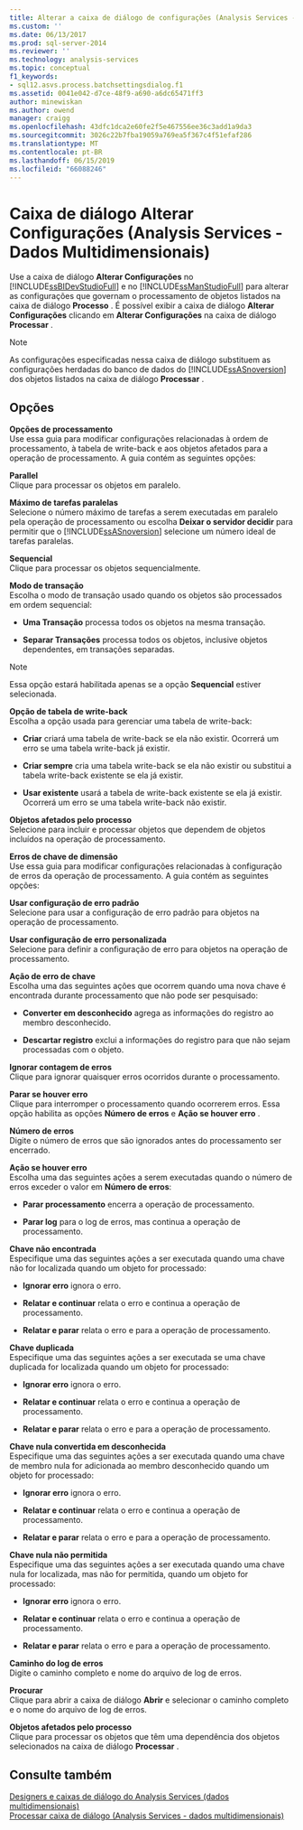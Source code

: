 ```yaml
---
title: Alterar a caixa de diálogo de configurações (Analysis Services - dados multidimensionais) | Microsoft Docs
ms.custom: ''
ms.date: 06/13/2017
ms.prod: sql-server-2014
ms.reviewer: ''
ms.technology: analysis-services
ms.topic: conceptual
f1_keywords:
- sql12.asvs.process.batchsettingsdialog.f1
ms.assetid: 0041e042-d7ce-48f9-a690-a6dc65471ff3
author: minewiskan
ms.author: owend
manager: craigg
ms.openlocfilehash: 43dfc1dca2e60fe2f5e467556ee36c3add1a9da3
ms.sourcegitcommit: 3026c22b7fba19059a769ea5f367c4f51efaf286
ms.translationtype: MT
ms.contentlocale: pt-BR
ms.lasthandoff: 06/15/2019
ms.locfileid: "66088246"
---
```

# <a name="change-settings-dialog-box-analysis-services---multidimensional-data"></a>Caixa de diálogo Alterar Configurações (Analysis Services - Dados Multidimensionais)
  Use a caixa de diálogo **Alterar Configurações** no [!INCLUDE[ssBIDevStudioFull](../includes/ssbidevstudiofull-md.md)] e no [!INCLUDE[ssManStudioFull](../includes/ssmanstudiofull-md.md)] para alterar as configurações que governam o processamento de objetos listados na caixa de diálogo **Processo** . É possível exibir a caixa de diálogo **Alterar Configurações** clicando em **Alterar Configurações** na caixa de diálogo **Processar** .  
  
> [!NOTE]  
>  As configurações especificadas nessa caixa de diálogo substituem as configurações herdadas do banco de dados do [!INCLUDE[ssASnoversion](../includes/ssasnoversion-md.md)] dos objetos listados na caixa de diálogo **Processar** .  
  
## <a name="options"></a>Opções  
 **Opções de processamento**  
 Use essa guia para modificar configurações relacionadas à ordem de processamento, à tabela de write-back e aos objetos afetados para a operação de processamento. A guia contém as seguintes opções:  
  
 **Parallel**  
 Clique para processar os objetos em paralelo.  
  
 **Máximo de tarefas paralelas**  
 Selecione o número máximo de tarefas a serem executadas em paralelo pela operação de processamento ou escolha **Deixar o servidor decidir** para permitir que o [!INCLUDE[ssASnoversion](../includes/ssasnoversion-md.md)] selecione um número ideal de tarefas paralelas.  
  
 **Sequencial**  
 Clique para processar os objetos sequencialmente.  
  
 **Modo de transação**  
 Escolha o modo de transação usado quando os objetos são processados em ordem sequencial:  
  
-   **Uma Transação** processa todos os objetos na mesma transação.  
  
-   **Separar Transações** processa todos os objetos, inclusive objetos dependentes, em transações separadas.  
  
> [!NOTE]  
>  Essa opção estará habilitada apenas se a opção **Sequencial** estiver selecionada.  
  
 **Opção de tabela de write-back**  
 Escolha a opção usada para gerenciar uma tabela de write-back:  
  
-   **Criar** criará uma tabela de write-back se ela não existir. Ocorrerá um erro se uma tabela write-back já existir.  
  
-   **Criar sempre** cria uma tabela write-back se ela não existir ou substitui a tabela write-back existente se ela já existir.  
  
-   **Usar existente** usará a tabela de write-back existente se ela já existir. Ocorrerá um erro se uma tabela write-back não existir.  
  
 **Objetos afetados pelo processo**  
 Selecione para incluir e processar objetos que dependem de objetos incluídos na operação de processamento.  
  
 **Erros de chave de dimensão**  
 Use essa guia para modificar configurações relacionadas à configuração de erros da operação de processamento. A guia contém as seguintes opções:  
  
 **Usar configuração de erro padrão**  
 Selecione para usar a configuração de erro padrão para objetos na operação de processamento.  
  
 **Usar configuração de erro personalizada**  
 Selecione para definir a configuração de erro para objetos na operação de processamento.  
  
 **Ação de erro de chave**  
 Escolha uma das seguintes ações que ocorrem quando uma nova chave é encontrada durante processamento que não pode ser pesquisado:  
  
-   **Converter em desconhecido** agrega as informações do registro ao membro desconhecido.  
  
-   **Descartar registro** exclui a informações do registro para que não sejam processadas com o objeto.  
  
 **Ignorar contagem de erros**  
 Clique para ignorar quaisquer erros ocorridos durante o processamento.  
  
 **Parar se houver erro**  
 Clique para interromper o processamento quando ocorrerem erros. Essa opção habilita as opções **Número de erros** e **Ação se houver erro** .  
  
 **Número de erros**  
 Digite o número de erros que são ignorados antes do processamento ser encerrado.  
  
 **Ação se houver erro**  
 Escolha uma das seguintes ações a serem executadas quando o número de erros exceder o valor em **Número de erros**:  
  
-   **Parar processamento** encerra a operação de processamento.  
  
-   **Parar log** para o log de erros, mas continua a operação de processamento.  
  
 **Chave não encontrada**  
 Especifique uma das seguintes ações a ser executada quando uma chave não for localizada quando um objeto for processado:  
  
-   **Ignorar erro** ignora o erro.  
  
-   **Relatar e continuar** relata o erro e continua a operação de processamento.  
  
-   **Relatar e parar** relata o erro e para a operação de processamento.  
  
 **Chave duplicada**  
 Especifique uma das seguintes ações a ser executada se uma chave duplicada for localizada quando um objeto for processado:  
  
-   **Ignorar erro** ignora o erro.  
  
-   **Relatar e continuar** relata o erro e continua a operação de processamento.  
  
-   **Relatar e parar** relata o erro e para a operação de processamento.  
  
 **Chave nula convertida em desconhecida**  
 Especifique uma das seguintes ações a ser executada quando uma chave de membro nula for adicionada ao membro desconhecido quando um objeto for processado:  
  
-   **Ignorar erro** ignora o erro.  
  
-   **Relatar e continuar** relata o erro e continua a operação de processamento.  
  
-   **Relatar e parar** relata o erro e para a operação de processamento.  
  
 **Chave nula não permitida**  
 Especifique uma das seguintes ações a ser executada quando uma chave nula for localizada, mas não for permitida, quando um objeto for processado:  
  
-   **Ignorar erro** ignora o erro.  
  
-   **Relatar e continuar** relata o erro e continua a operação de processamento.  
  
-   **Relatar e parar** relata o erro e para a operação de processamento.  
  
 **Caminho do log de erros**  
 Digite o caminho completo e nome do arquivo de log de erros.  
  
 **Procurar**  
 Clique para abrir a caixa de diálogo **Abrir** e selecionar o caminho completo e o nome do arquivo de log de erros.  
  
 **Objetos afetados pelo processo**  
 Clique para processar os objetos que têm uma dependência dos objetos selecionados na caixa de diálogo **Processar** .  
  
## <a name="see-also"></a>Consulte também  
 [Designers e caixas de diálogo do Analysis Services &#40;dados multidimensionais&#41;](analysis-services-designers-and-dialog-boxes-multidimensional-data.md)   
 [Processar caixa de diálogo &#40;Analysis Services - dados multidimensionais&#41;](process-dialog-box-analysis-services-multidimensional-data.md)  
  
  
